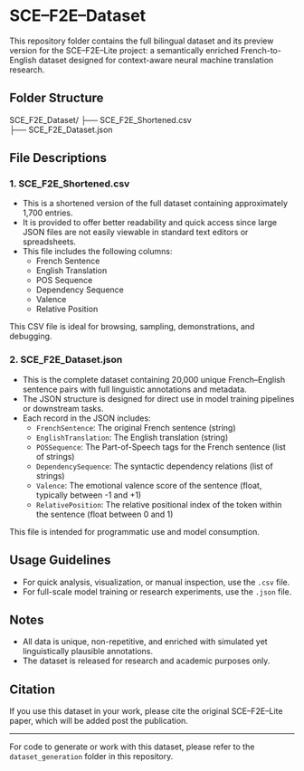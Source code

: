 # SCE–F2E–Dataset

This repository folder contains the full bilingual dataset and its preview version for the SCE–F2E–Lite project: a semantically enriched French-to-English dataset designed for context-aware neural machine translation research.

## Folder Structure

SCE_F2E_Dataset/
├── SCE_F2E_Shortened.csv  
├── SCE_F2E_Dataset.json  

## File Descriptions

### 1. SCE_F2E_Shortened.csv
- This is a shortened version of the full dataset containing approximately 1,700 entries.
- It is provided to offer better readability and quick access since large JSON files are not easily viewable in standard text editors or spreadsheets.
- This file includes the following columns:
  - French Sentence
  - English Translation
  - POS Sequence
  - Dependency Sequence
  - Valence
  - Relative Position

This CSV file is ideal for browsing, sampling, demonstrations, and debugging.

### 2. SCE_F2E_Dataset.json
- This is the complete dataset containing 20,000 unique French–English sentence pairs with full linguistic annotations and metadata.
- The JSON structure is designed for direct use in model training pipelines or downstream tasks.
- Each record in the JSON includes:
  - `FrenchSentence`: The original French sentence (string)
  - `EnglishTranslation`: The English translation (string)
  - `POSSequence`: The Part-of-Speech tags for the French sentence (list of strings)
  - `DependencySequence`: The syntactic dependency relations (list of strings)
  - `Valence`: The emotional valence score of the sentence (float, typically between -1 and +1)
  - `RelativePosition`: The relative positional index of the token within the sentence (float between 0 and 1)

This file is intended for programmatic use and model consumption.

## Usage Guidelines

- For quick analysis, visualization, or manual inspection, use the `.csv` file.
- For full-scale model training or research experiments, use the `.json` file.

## Notes

- All data is unique, non-repetitive, and enriched with simulated yet linguistically plausible annotations.
- The dataset is released for research and academic purposes only.

## Citation
If you use this dataset in your work, please cite the original SCE–F2E–Lite paper, which will be added post the publication. 

---

For code to generate or work with this dataset, please refer to the `dataset_generation` folder in this repository.

